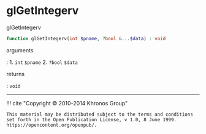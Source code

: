 # glGetIntegerv
glGetIntegerv

```php
function glGetIntegerv(int $pname, ?bool &...$data) : void
```

arguments

:    1. `int` `$pname` 
    2. `?bool` `$data` 

returns

:    `void` 

---
     

!!! cite "Copyright © 2010-2014 Khronos Group"

    This material may be distributed subject to the terms and conditions set forth in the Open Publication License, v 1.0, 8 June 1999. https://opencontent.org/openpub/.